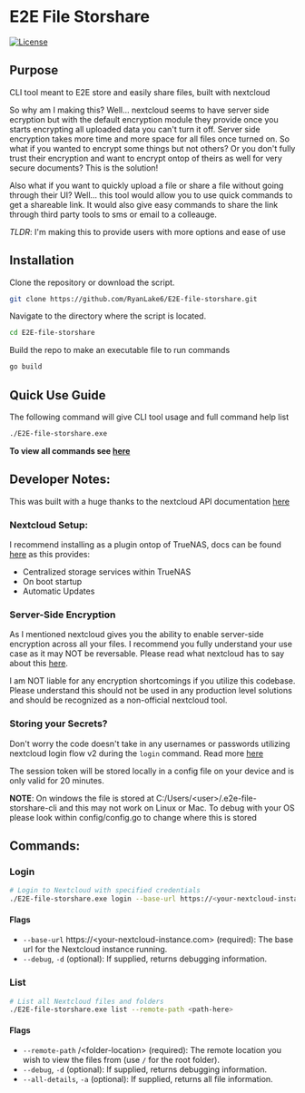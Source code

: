 # E2E File Storshare

[![License](https://img.shields.io/github/license/RyanLake6/E2E-file-storshare)](https://github.com/RyanLake6/E2E-file-storshare/blob/main/LICENSE)

## Purpose

CLI tool meant to E2E store and easily share files, built with nextcloud

So why am I making this? Well... nextcloud seems to have server side ecryption but with the default encryption module they provide once you starts encrypting all uploaded data you can't turn it off. Server side encryption takes more time and more space for all files once turned on. So what if you wanted to encrypt some things but not others? Or you don't fully trust their encryption and want to encrypt ontop of theirs as well for very secure documents? This is the solution!

Also what if you want to quickly upload a file or share a file without going through their UI? Well... this tool would allow you to use quick commands to get a shareable link. It would also give easy commands to share the link through third party tools to sms or email to a colleauge.

_TLDR_: I'm making this to provide users with more options and ease of use

## Installation

Clone the repository or download the script.

```bash
git clone https://github.com/RyanLake6/E2E-file-storshare.git
```

Navigate to the directory where the script is located.

```bash
cd E2E-file-storshare
```

Build the repo to make an executable file to run commands

```bash
go build
```

## Quick Use Guide

The following command will give CLI tool usage and full command help list

```bash
./E2E-file-storshare.exe
```

**To view all commands see [here](#commands)**

## Developer Notes:

This was built with a huge thanks to the nextcloud API documentation [here](https://docs.nextcloud.com/server/latest/developer_manual/client_apis/index.html)

### Nextcloud Setup:

I recommend installing as a plugin ontop of TrueNAS, docs can be found [here](https://www.truenas.com/docs/solutions/integrations/nextcloud/) as this provides:

- Centralized storage services within TrueNAS
- On boot startup
- Automatic Updates

### Server-Side Encryption

As I mentioned nextcloud gives you the ability to enable server-side encryption across all your files. I recommend you fully understand your use case as it may NOT be reversable. Please read what nextcloud has to say about this [here](https://docs.nextcloud.com/server/latest/admin_manual/configuration_files/encryption_configuration.html).

I am NOT liable for any encryption shortcomings if you utilize this codebase. Please understand this should not be used in any production level solutions and should be recognized as a non-official nextcloud tool.

### Storing your Secrets?

Don't worry the code doesn't take in any usernames or passwords utilizing nextcloud login flow v2 during the `login` command. Read more [here](https://docs.nextcloud.com/server/latest/developer_manual/client_apis/LoginFlow/index.html#login-flow-v2)

The session token will be stored locally in a config file on your device and is only valid for 20 minutes.

**NOTE**: On windows the file is stored at C:/Users/\<user>/.e2e-file-storshare-cli and this may not work on Linux or Mac. To debug with your OS please look within config/config.go to change where this is stored

## Commands:

### Login

```bash
# Login to Nextcloud with specified credentials
./E2E-file-storshare.exe login --base-url https://<your-nextcloud-instance.com>
```

#### Flags

- `--base-url` https://<your-nextcloud-instance.com> (required): The base url for the Nextcloud instance running.
- `--debug`, `-d` (optional): If supplied, returns debugging information.

### List

```bash
# List all Nextcloud files and folders
./E2E-file-storshare.exe list --remote-path <path-here>
```

#### Flags

- `--remote-path` /\<folder-location> (required): The remote location you wish to view the files from (use `/` for the root folder).
- `--debug`, `-d` (optional): If supplied, returns debugging information.
- `--all-details`, `-a` (optional): If supplied, returns all file information.
